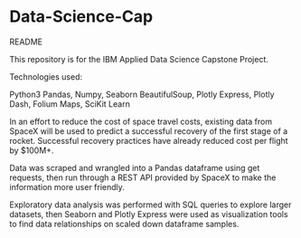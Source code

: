# Data-Science-Cap

README

This repository is for the IBM Applied Data Science Capstone Project. 

Technologies used:

Python3
Pandas, 
Numpy, 
Seaborn
BeautifulSoup, 
Plotly Express, 
Plotly Dash, 
Folium Maps, 
SciKit Learn

In an effort to reduce the cost of space travel costs, existing data from SpaceX will be used to predict a successful recovery of the first stage of a rocket. Successful recovery practices have already reduced cost per flight by $100M+. 

Data was scraped and wrangled into a Pandas dataframe using get requests, then run through a REST API provided by SpaceX to make the information more user friendly.

Exploratory data analysis was performed with SQL queries to explore larger datasets, then Seaborn and Plotly Express were used as visualization tools to find data relationships on scaled down dataframe samples. 

